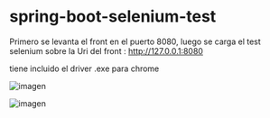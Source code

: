 # spring-boot-selenium-test


Primero se levanta el front en el puerto 8080, luego se carga el test selenium sobre la Uri del front :
http://127.0.0.1:8080

tiene incluido el driver .exe para chrome


![imagen](https://user-images.githubusercontent.com/49040356/212546107-043acf87-8377-4335-8388-3dd26ad3b0cb.png)



![imagen](https://user-images.githubusercontent.com/49040356/212546074-435e0910-d880-45bc-a47c-7ed5a3dc83ff.png)
